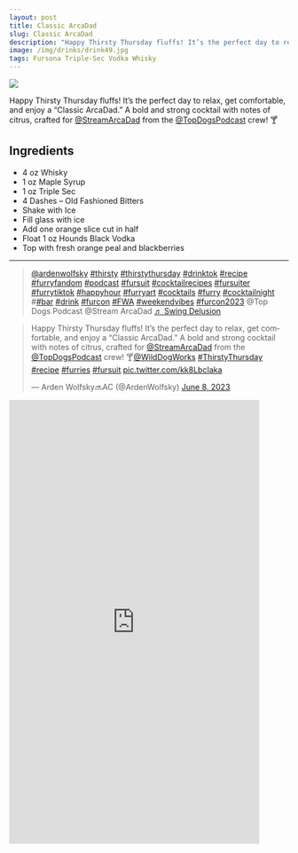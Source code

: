 ```yaml
--- 
layout: post
title: Classic ArcaDad
slug: Classic ArcaDad
description: "Happy Thirsty Thursday fluffs! It’s the perfect day to relax, get comfortable, and enjoy a “Classic ArcaDad.” A bold and strong cocktail with notes of citrus, crafted for @StreamArcaDad from the @TopDogsPodcast crew! 🍸"
image: /img/drinks/drink49.jpg
tags: Fursona Triple-Sec Vodka Whisky
---
```

<div class="drink-image-post"><img src="{{ site.url }}{{ page.image }}"></div>

Happy Thirsty Thursday fluffs! It’s the perfect day to relax, get comfortable, and enjoy a “Classic ArcaDad.” A bold and strong cocktail with notes of citrus, crafted for [@StreamArcaDad](https://twitter.com/StreamArcaDad) from the [@TopDogsPodcast](https://twitter.com/TopDogsPodcast) crew! 🍸

## Ingredients
* 4 oz Whisky
* 1 oz Maple Syrup
* 1 oz Triple Sec
* 4 Dashes – Old Fashioned Bitters
* Shake with Ice
* Fill glass with ice
* Add one orange slice cut in half
* Float 1 oz Hounds Black Vodka
* Top with fresh orange peal and blackberries

<hr>

<div class="drink-media">
<blockquote class="tiktok-embed" cite="https://www.tiktok.com/@ardenwolfsky/video/7242370918406835498" data-video-id="7242370918406835498" style="max-width: 605px;min-width: 325px;" > <section> <a target="_blank" title="@ardenwolfsky" href="https://www.tiktok.com/@ardenwolfsky?refer=embed" rel="noopener">@ardenwolfsky</a> <a title="thirsty" target="_blank" href="https://www.tiktok.com/tag/thirsty?refer=embed" rel="noopener">#thirsty</a> <a title="thirstythursday" target="_blank" href="https://www.tiktok.com/tag/thirstythursday?refer=embed" rel="noopener">#thirstythursday</a> <a title="drinktok" target="_blank" href="https://www.tiktok.com/tag/drinktok?refer=embed" rel="noopener">#drinktok</a> <a title="recipe" target="_blank" href="https://www.tiktok.com/tag/recipe?refer=embed" rel="noopener">#recipe</a> <a title="furryfandom" target="_blank" href="https://www.tiktok.com/tag/furryfandom?refer=embed" rel="noopener">#furryfandom</a> <a title="podcast" target="_blank" href="https://www.tiktok.com/tag/podcast?refer=embed" rel="noopener">#podcast</a>  <a title="fursuit" target="_blank" href="https://www.tiktok.com/tag/fursuit?refer=embed" rel="noopener">#fursuit</a> <a title="cocktailrecipes" target="_blank" href="https://www.tiktok.com/tag/cocktailrecipes?refer=embed" rel="noopener">#cocktailrecipes</a> <a title="fursuiter" target="_blank" href="https://www.tiktok.com/tag/fursuiter?refer=embed" rel="noopener">#fursuiter</a> <a title="furrytiktok" target="_blank" href="https://www.tiktok.com/tag/furrytiktok?refer=embed" rel="noopener">#furrytiktok</a> <a title="happyhour" target="_blank" href="https://www.tiktok.com/tag/happyhour?refer=embed" rel="noopener">#happyhour</a> <a title="furryart" target="_blank" href="https://www.tiktok.com/tag/furryart?refer=embed" rel="noopener">#furryart</a> <a title="cocktails" target="_blank" href="https://www.tiktok.com/tag/cocktails?refer=embed" rel="noopener">#cocktails</a> <a title="furry" target="_blank" href="https://www.tiktok.com/tag/furry?refer=embed" rel="noopener">#furry</a> <a title="cocktailnight" target="_blank" href="https://www.tiktok.com/tag/cocktailnight?refer=embed" rel="noopener">#cocktailnight</a> #<a title="bar" target="_blank" href="https://www.tiktok.com/tag/bar?refer=embed" rel="noopener">#bar</a> <a title="drink" target="_blank" href="https://www.tiktok.com/tag/drink?refer=embed" rel="noopener">#drink</a> <a title="furcon" target="_blank" href="https://www.tiktok.com/tag/furcon?refer=embed" rel="noopener">#furcon</a> <a title="fwa" target="_blank" href="https://www.tiktok.com/tag/fwa?refer=embed" rel="noopener">#FWA</a> <a title="weekendvibes" target="_blank" href="https://www.tiktok.com/tag/weekendvibes?refer=embed" rel="noopener">#weekendvibes</a> <a title="furcon2023" target="_blank" href="https://www.tiktok.com/tag/furcon2023?refer=embed" rel="noopener">#furcon2023</a> @Top Dogs Podcast @Stream ArcaDad <a target="_blank" title="♬ Swing Delusion" href="https://www.tiktok.com/music/Swing-Delusion-7202310289096706050?refer=embed" rel="noopener">♬ Swing Delusion</a> </section> </blockquote> <script async src="https://www.tiktok.com/embed.js"></script>

<blockquote class="twitter-tweet tw-align-center"><p lang="en" dir="ltr">Happy Thirsty Thursday fluffs! It’s the perfect day to relax, get comfortable, and enjoy a “Classic ArcaDad.” A bold and strong cocktail with notes of citrus, crafted for <a href="https://twitter.com/StreamArcaDad?ref_src=twsrc%5Etfw">@StreamArcaDad</a> from the <a href="https://twitter.com/TopDogsPodcast?ref_src=twsrc%5Etfw">@TopDogsPodcast</a> crew! 🍸<a href="https://twitter.com/WildDogWorks?ref_src=twsrc%5Etfw">@WildDogWorks</a> <a href="https://twitter.com/hashtag/ThirstyThursday?src=hash&amp;ref_src=twsrc%5Etfw">#ThirstyThursday</a> <a href="https://twitter.com/hashtag/recipe?src=hash&amp;ref_src=twsrc%5Etfw">#recipe</a> <a href="https://twitter.com/hashtag/furries?src=hash&amp;ref_src=twsrc%5Etfw">#furries</a> <a href="https://twitter.com/hashtag/fursuit?src=hash&amp;ref_src=twsrc%5Etfw">#fursuit</a> <a href="https://t.co/kk8LbcIaka">pic.twitter.com/kk8LbcIaka</a></p>&mdash; Arden Wolfsky🔜AC (@ArdenWolfsky) <a href="https://twitter.com/ArdenWolfsky/status/1666866135042490374?ref_src=twsrc%5Etfw">June 8, 2023</a></blockquote> <script async src="https://platform.twitter.com/widgets.js" charset="utf-8"></script>

<div class="youtube-iframe"><iframe width="451" height="801" src="https://www.youtube.com/embed/94vNuiGQuDE" title="Classic ArcaDad #recipe #furries #food #happyhour #cocktail #drink @TopDogsPodcast" frameborder="0" allow="accelerometer; autoplay; clipboard-write; encrypted-media; gyroscope; picture-in-picture; web-share" allowfullscreen></iframe></div>
</div>
